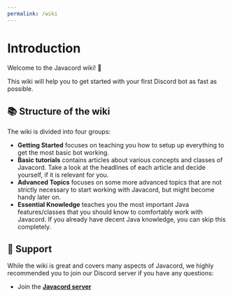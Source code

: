 ```yaml
---
permalink: /wiki
---
```


# Introduction

Welcome to the Javacord wiki! :wave:

This wiki will help you to get started with your first Discord bot as fast as possible.

## :books: Structure of the wiki

The wiki is divided into four groups:
* **Getting Started** focuses on teaching you how to setup up everything to get the most basic bot working.
* **Basic tutorials** contains articles about various concepts and classes of Javacord. Take a look at the headlines of each article and decide yourself, if it is relevant for you.
* **Advanced Topics** focuses on some more advanced topics that are not strictly necessary to start working with Javacord, but might become handy later on.
* **Essential Knowledge** teaches you the most important Java features/classes that you should know to comfortably work with Javacord. If you already have decent Java knowledge, you can skip this completely.


## :handshake: Support

While the wiki is great and covers many aspects of Javacord, we highly recommended you to join our Discord server if you have any questions:
* Join the **[Javacord server](https://discord.gg/javacord)**

